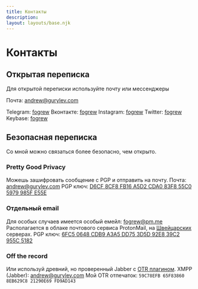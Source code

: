 ```yaml
---
title: Контакты
description:
layout: layouts/base.njk
---
```


# Контакты

## Открытая переписка

Для открытой переписки используйте почту или мессенджеры

Почта: andrew@gurylev.com

Telegram: [fogrew](https://t.me/fogrew)
Вконтакте: [fogrew](https://vk.com/fogrew)
Instagram: [fogrew](http://instagr.am/fogrew)
Twitter: [fogrew](https://twitter.com/fogrew)
Keybase: [fogrew](https://keybase.io/fogrew)

## Безопасная переписка

Со мной можно связаться более безопасно, чем открыто.

### Pretty Good Privacy

Можешь зашифровать сообщение c PGP и отправить на почту.
Почта: andrew@gurylev.com
PGP ключ: [D6CF 8CF8 FB16 A5D2 CDA0 83F8 55C0 5979 985F E55E](/files/pgp_keys.asc)

### Отдельный email

Для особых случаев имеется особый емейл: fogrew@pm.me
Располагается в облаке почтового сервиса ProtonMail, на [Швейцарских](https://habr.com/ru/post/227575/) серверах.
PGP ключ: [6FC5 0648 CDB9 A3A5 DD75 3D5D 92E8 39C2 955C 5182](files/publickey.fogrew@pm.me.asc)

### Off the record

Или используй древний, но проверенный Jabber с [OTR плагином](https://otr.im/clients.html).
XMPP (Jabber): <a href="xmpp:andrew@gurylev.com">andrew@gurylev.com</a>
Мой OTR отпечаток: `59C78EFB 65F83860 8EB629C8 21290E69 FD9AD143`
